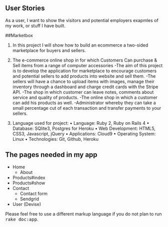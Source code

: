 ## User Stories

  As a user, I want to show the visitors and potential employers exapmles of my work, or stuff I have built.

##Marketbox

1. In this project I will show how to build an ecommerce a two-sided marketplace for buyers and sellers.
2. The e-commerce online shop in for which Customers Can purchase & Sell items from a range of computer accessories 
      -The aim of this project is to develop the application for marketplace to encourage customers and potential sellers to add products into website and sell them.
      -The sellers will have a chance to upload items with images, manage their inventory through a dashboard and charge credit cards with the Stripe API.
      -The shop in which customer can leave notes, comments about service and quality of products.
      -The online shop in which a customer can add his products as well.
      -Administrator whereby they can take a small percentage cut of each transaction and transfer payments to your sellers.

3. Language used for project:
  •	Language: Ruby 2, Ruby on Rails 4
  •	Database: SQlite3, Postgres for Heroku
  •	Web Development: HTML5, CSS3, Javascript, jQuery
  •	Applications: Cloud9
  •	Operating System: Linux
  •	Technologies: Git, Github, Heroku

## The pages needed in my app
 
  - Home
       * About
  - Products#index
  - Products#show
  - Contact 
       * Contact form
       * Sendgrid
  - User (Devise)


Please feel free to use a different markup language if you do not plan to run
<tt>rake doc:app</tt>.
